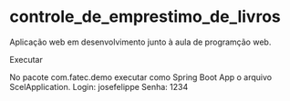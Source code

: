 # controle_de_emprestimo_de_livros

Aplicação web em desenvolvimento junto à aula de programção web.

Executar

  No pacote com.fatec.demo executar como Spring Boot App o arquivo ScelApplication.
  Login: josefelippe
  Senha: 1234

